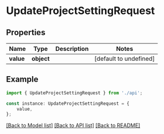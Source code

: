 # UpdateProjectSettingRequest


## Properties

Name | Type | Description | Notes
------------ | ------------- | ------------- | -------------
**value** | **object** |  | [default to undefined]

## Example

```typescript
import { UpdateProjectSettingRequest } from './api';

const instance: UpdateProjectSettingRequest = {
    value,
};
```

[[Back to Model list]](../README.md#documentation-for-models) [[Back to API list]](../README.md#documentation-for-api-endpoints) [[Back to README]](../README.md)
